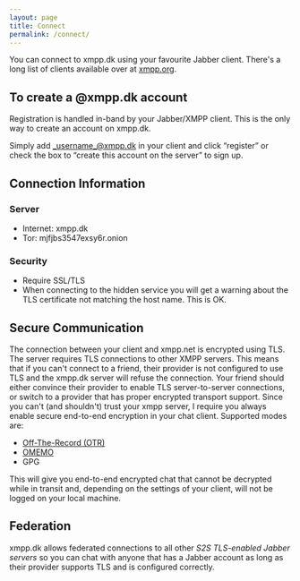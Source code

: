 ```yaml
---
layout: page
title: Connect
permalink: /connect/
---
```

You can connect to xmpp.dk using your favourite Jabber client. There's a long list of clients available over at [xmpp.org][jabber-clients]. 

## To create a @xmpp.dk account
Registration is handled in-band by your Jabber/XMPP client. This is the only way to create an account on xmpp.dk.  
  
Simply add _username_@xmpp.dk in your client and click “register” or check the box to “create this account on the server” to sign up.

## Connection Information

### Server

* Internet: xmpp.dk
* Tor: mjfjbs3547exsy6r.onion

### Security

* Require SSL/TLS
* When connecting to the hidden service you will get a warning about the TLS certificate not matching the host name. This is OK.

## Secure Communication
The connection between your client and xmpp.net is encrypted using TLS. The server requires TLS connections to other XMPP servers.
This means that if you can't connect to a friend, their provider is not configured to use TLS and the xmpp.dk server will refuse the connection. Your friend
should either convince their provider to enable TLS server-to-server connections, or switch to a provider that has proper encrypted transport support. 
Since you can't (and shouldn't) trust your xmpp server, I require you always enable secure end-to-end encryption in your chat client. Supported modes are: 

* [Off-The-Record (OTR)][off-the-record]
* [OMEMO][omemo]
* GPG

This will give you end-to-end encrypted chat that cannot be decrypted while in transit and, depending on the settings of your client, will not be logged on your local machine. 

## Federation
xmpp.dk allows federated connections to all other *S2S TLS-enabled Jabber servers* so you can chat with anyone that has a Jabber account as long as their provider supports TLS and is configured correctly. 

[jabber-clients]: https://xmpp.org/software/clients.html
[off-the-record]: https://otr.cypherpunks.ca/
[omemo]:https://conversations.im/omemo/